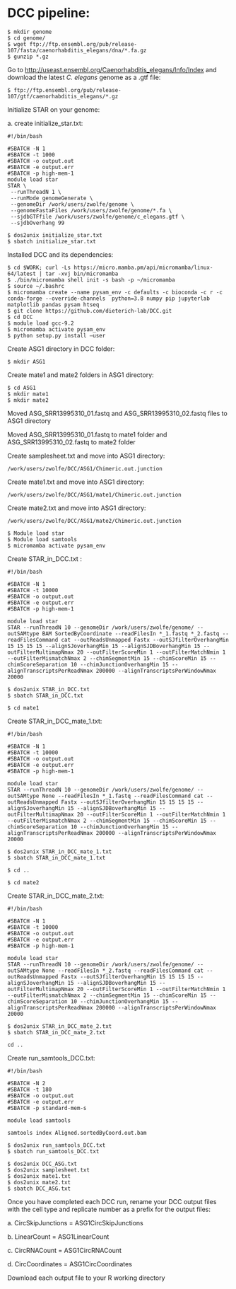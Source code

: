 # DCC pipeline:

 ```
$ mkdir genome
$ cd genome/
$ wget ftp://ftp.ensembl.org/pub/release-107/fasta/caenorhabditis_elegans/dna/*.fa.gz
$ gunzip *.gz
 ```

Go to http://useast.ensembl.org/Caenorhabditis_elegans/Info/Index and download the latest *C. elegans* genome as a .gtf file:

`$ ftp://ftp.ensembl.org/pub/release-107/gtf/caenorhabditis_elegans/*.gz`

Initialize STAR on your genome:

  a.	create initialize_star.txt:
 
```
#!/bin/bash

#SBATCH -N 1
#SBATCH -t 1000
#SBATCH -o output.out
#SBATCH -e output.err
#SBATCH -p high-mem-1
module load star
STAR \
 --runThreadN 1 \
 --runMode genomeGenerate \
 --genomeDir /work/users/zwolfe/genome \
 --genomeFastaFiles /work/users/zwolfe/genome/*.fa \
 --sjdbGTFfile /work/users/zwolfe/genome/c_elegans.gtf \
 --sjdbOverhang 99
```
 
```
$ dos2unix initialize_star.txt
$ sbatch initialize_star.txt
 ```
  
Installed DCC and its dependencies:

```
$ cd $WORK; curl -Ls https://micro.mamba.pm/api/micromamba/linux-64/latest | tar -xvj bin/micromamba
$ ./bin/micromamba shell init -s bash -p ~/micromamba
$ source ~/.bashrc
$ micromamba create --name pysam_env -c defaults -c bioconda -c r -c conda-forge --override-channels  python=3.8 numpy pip jupyterlab matplotlib pandas pysam htseq
$ git clone https://github.com/dieterich-lab/DCC.git
$ cd DCC
$ module load gcc-9.2
$ micromamba activate pysam_env
$ python setup.py install –user
 ```

Create ASG1 directory in DCC folder:

`$ mkdir ASG1`

Create mate1 and mate2 folders in ASG1 directory:

```
$ cd ASG1
$ mkdir mate1
$ mkdir mate2
 ```

Moved ASG_SRR13995310_01.fastq and ASG_SRR13995310_02.fastq files to ASG1 directory

Moved ASG_SRR13995310_01.fastq to mate1 folder and ASG_SRR13995310_02.fastq to mate2 folder

Create samplesheet.txt  and move into ASG1 directory:

```
/work/users/zwolfe/DCC/ASG1/Chimeric.out.junction
```

Create mate1.txt  and move into ASG1 directory:

```
/work/users/zwolfe/DCC/ASG1/mate1/Chimeric.out.junction
```

Create mate2.txt  and move into ASG1 directory:

```
/work/users/zwolfe/DCC/ASG1/mate2/Chimeric.out.junction
```
```
$ Module load star
$ Module load samtools
$ micromamba activate pysam_env
```

Create STAR_in_DCC.txt :

```
#!/bin/bash

#SBATCH -N 1
#SBATCH -t 10000
#SBATCH -o output.out
#SBATCH -e output.err
#SBATCH -p high-mem-1

module load star
STAR --runThreadN 10 --genomeDir /work/users/zwolfe/genome/ --outSAMtype BAM SortedByCoordinate --readFilesIn *_1.fastq *_2.fastq --readFilesCommand cat --outReadsUnmapped Fastx --outSJfilterOverhangMin 15 15 15 15 --alignSJoverhangMin 15 --alignSJDBoverhangMin 15 --outFilterMultimapNmax 20 --outFilterScoreMin 1 --outFilterMatchNmin 1 --outFilterMismatchNmax 2 --chimSegmentMin 15 --chimScoreMin 15 --chimScoreSeparation 10 --chimJunctionOverhangMin 15 --alignTranscriptsPerReadNmax 200000 --alignTranscriptsPerWindowNmax 20000 
```

```
$ dos2unix STAR_in_DCC.txt
$ sbatch STAR_in_DCC.txt
```

```
$ cd mate1
```

Create STAR_in_DCC_mate_1.txt:

```
#!/bin/bash

#SBATCH -N 1
#SBATCH -t 10000
#SBATCH -o output.out
#SBATCH -e output.err
#SBATCH -p high-mem-1

module load star
STAR --runThreadN 10 --genomeDir /work/users/zwolfe/genome/ --outSAMtype None --readFilesIn *_1.fastq --readFilesCommand cat --outReadsUnmapped Fastx --outSJfilterOverhangMin 15 15 15 15 --alignSJoverhangMin 15 --alignSJDBoverhangMin 15 --outFilterMultimapNmax 20 --outFilterScoreMin 1 --outFilterMatchNmin 1 --outFilterMismatchNmax 2 --chimSegmentMin 15 --chimScoreMin 15 --chimScoreSeparation 10 --chimJunctionOverhangMin 15 --alignTranscriptsPerReadNmax 200000 --alignTranscriptsPerWindowNmax 20000 
```

```
$ dos2unix STAR_in_DCC_mate_1.txt
$ sbatch STAR_in_DCC_mate_1.txt
```

```
$ cd .. 
```

```
$ cd mate2
```

Create STAR_in_DCC_mate_2.txt:

```
#!/bin/bash

#SBATCH -N 1
#SBATCH -t 10000
#SBATCH -o output.out
#SBATCH -e output.err
#SBATCH -p high-mem-1

module load star
STAR --runThreadN 10 --genomeDir /work/users/zwolfe/genome/ --outSAMtype None --readFilesIn *_2.fastq --readFilesCommand cat --outReadsUnmapped Fastx --outSJfilterOverhangMin 15 15 15 15 --alignSJoverhangMin 15 --alignSJDBoverhangMin 15 --outFilterMultimapNmax 20 --outFilterScoreMin 1 --outFilterMatchNmin 1 --outFilterMismatchNmax 2 --chimSegmentMin 15 --chimScoreMin 15 --chimScoreSeparation 10 --chimJunctionOverhangMin 15 --alignTranscriptsPerReadNmax 200000 --alignTranscriptsPerWindowNmax 20000 
```

```
$ dos2unix STAR_in_DCC_mate_2.txt
$ sbatch STAR_in_DCC_mate_2.txt
```

```
cd .. 
```

Create run_samtools_DCC.txt:

```
#!/bin/bash

#SBATCH -N 2
#SBATCH -t 180
#SBATCH -o output.out
#SBATCH -e output.err
#SBATCH -p standard-mem-s

module load samtools

samtools index Aligned.sortedByCoord.out.bam
```

```
$ dos2unix run_samtools_DCC.txt
$ sbatch run_samtools_DCC.txt
```

```
$ dos2unix DCC_ASG.txt 
$ dos2unix samplesheet.txt
$ dos2unix mate1.txt
$ dos2unix mate2.txt
$ sbatch DCC_ASG.txt 
```

Once you have completed each DCC run, rename your DCC output files with the cell type and replicate number as a prefix for the output files:

a.	CircSkipJunctions = ASG1CircSkipJunctions

b.	LinearCount = ASG1LinearCount

c.	CircRNACount = ASG1CircRNACount

d.	CircCoordinates = ASG1CircCoordinates

Download each output file to your R working directory
